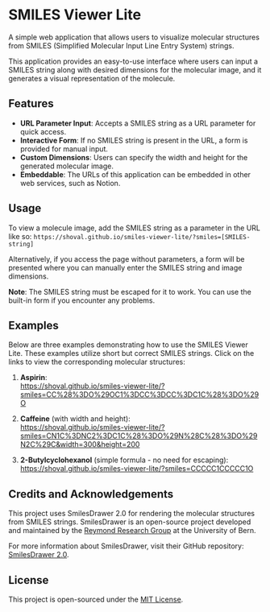 # SMILES Viewer Lite

A simple web application that allows users to visualize molecular structures from SMILES (Simplified Molecular Input Line Entry System) strings. 

This application provides an easy-to-use interface where users can input a SMILES string along with desired dimensions for the molecular image, and it generates a visual representation of the molecule.

## Features

- **URL Parameter Input**: Accepts a SMILES string as a URL parameter for quick access.
- **Interactive Form**: If no SMILES string is present in the URL, a form is provided for manual input.
- **Custom Dimensions**: Users can specify the width and height for the generated molecular image.
- **Embeddable**: The URLs of this application can be embedded in other web services, such as Notion.

## Usage

To view a molecule image, add the SMILES string as a parameter in the URL like so:
`https://shoval.github.io/smiles-viewer-lite/?smiles=[SMILES-string]`

Alternatively, if you access the page without parameters, a form will be presented where you can manually enter the SMILES string and image dimensions.

**Note**: The SMILES string must be escaped for it to work. You can use the built-in form if you encounter any problems.

## Examples

Below are three examples demonstrating how to use the SMILES Viewer Lite. These examples utilize short but correct SMILES strings. Click on the links to view the corresponding molecular structures:

1. **Aspirin**:  
   https://shoval.github.io/smiles-viewer-lite/?smiles=CC%28%3DO%29OC1%3DCC%3DCC%3DC1C%28%3DO%29O

2. **Caffeine** (with width and height):  
   https://shoval.github.io/smiles-viewer-lite/?smiles=CN1C%3DNC2%3DC1C%28%3DO%29N%28C%28%3DO%29N2C%29C&width=300&height=200

3. **2-Butylcyclohexanol** (simple formula - no need for escaping):  
   https://shoval.github.io/smiles-viewer-lite/?smiles=CCCCC1CCCCC1O

## Credits and Acknowledgements

This project uses SmilesDrawer 2.0 for rendering the molecular structures from SMILES strings. SmilesDrawer is an open-source project developed and maintained by the [Reymond Research Group](https://gdb.unibe.ch/) at the University of Bern.

For more information about SmilesDrawer, visit their GitHub repository: [SmilesDrawer 2.0](https://github.com/reymond-group/smilesDrawer).

## License

This project is open-sourced under the [MIT License](https://opensource.org/licenses/MIT).
